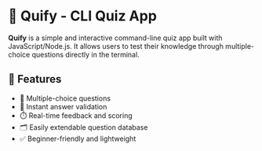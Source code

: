# 🧠 Quify - CLI Quiz App

**Quify** is a simple and interactive command-line quiz app built with JavaScript/Node.js. It allows users to test their knowledge through multiple-choice questions directly in the terminal.

## 🚀 Features

- 💬 Multiple-choice questions
- 🎯 Instant answer validation
- ⏱️ Real-time feedback and scoring
- 🗂️ Easily extendable question database
- ✅ Beginner-friendly and lightweight


